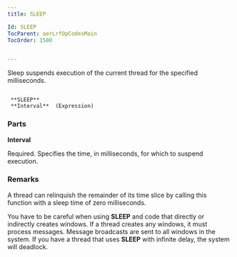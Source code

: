 ```yaml
---
title: SLEEP

Id: SLEEP
TocParent: aerLrfOpCodesMain
TocOrder: 1500


---
```


Sleep suspends execution of the current thread for the specified milliseconds.

```

 **SLEEP** 
 **Interval**  (Expression)
```

### Parts

**Interval** 

Required. Specifies the time, in milliseconds, for which to suspend execution.


### Remarks
A thread can relinquish the remainder of its time slice by calling this function with a sleep time of zero milliseconds. 

You have to be careful when using **SLEEP** and code that directly or indirectly creates windows. If a thread creates any windows, it must process messages. Message broadcasts are sent to all windows in the system. If you have a thread that uses **SLEEP** with infinite delay, the system will deadlock. 
